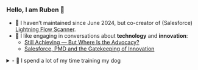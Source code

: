### Hello, I am Ruben 👋

- 🔨 I haven’t maintained since June 2024, but co-creator of (Salesforce) [Lightning Flow Scanner](https://github.com/Lightning-Flow-Scanner). 
- 💬 I like engaging in conversations about **technology** and **innovation**:
  - [Still Achieving — But Where Is the Advocacy?](https://www.linkedin.com/feed/update/urn:li:ugcPost:7353960376402681856/)
  - [Salesforce, PMD and the Gatekeeping of Innovation](https://www.linkedin.com/feed/update/urn:li:activity:7336213770270089216/)
<details>
  <summary>- 🐶 I spend a lot of my time training my dog </summary>

  [![Bonnie and Ruben GIF](./media/bonnieandruben.gif)](https://www.youtube.com/@bonnieandruben)
</details>
